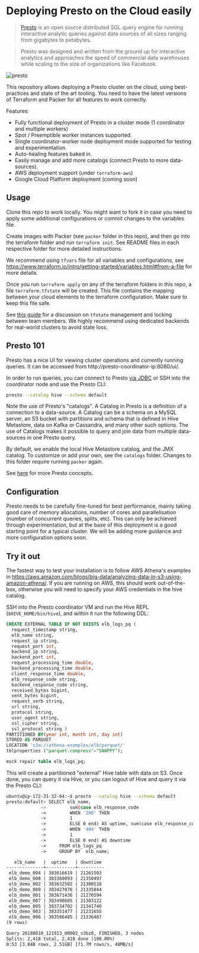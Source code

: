 # Deploying Presto on the Cloud easily

> [Presto](https://prestosql.io/) is an open source distributed SQL query engine for running interactive analytic queries against data sources of all sizes ranging from gigabytes to petabytes.
  
> Presto was designed and written from the ground up for interactive analytics and approaches the speed of commercial data warehouses while scaling to the size of organizations like Facebook.

![presto](https://user-images.githubusercontent.com/212252/43953322-43ffedba-9ca1-11e8-9031-2ccf1660c12b.png)

This repository allows deploying a Presto cluster on the cloud, using best-practices and state of the art tooling. You need to have the latest versions of Terraform and Packer for all features to work correctly.

Features:

* Fully functional deployment of Presto in a cluster mode (1 coordinator and multiple workers)
* Spot / Preemptible worker instances supported.
* Single coordinator-worker node deployment mode supported for testing and experimentation. 
* Auto-healing features baked in.
* Easily manage and add more catalogs (connect Presto to more data-sources).
* AWS deployment support (under `terraform-aws`)
* Google Cloud Platform deployment (coming soon)

## Usage

Clone this repo to work locally. You might want to fork it in case you need to apply some additional configurations or commit changes to the variables file.

Create images with Packer (see `packer` folder in this repo), and then go into the terraform folder and run `terraform init`. See README files in each respective folder for more detailed instructions. 

We recommend using `tfvars` file for all variables and configurations, see https://www.terraform.io/intro/getting-started/variables.html#from-a-file for more details.

Once you run `terraform apply` on any of the terraform folders in this repo, a file `terraform.tfstate` will be created. This file contains the mapping between your cloud elements to the terraform configuration. Make sure to keep this file safe.
  
See [this guide](https://blog.gruntwork.io/how-to-manage-terraform-state-28f5697e68fa#.fbb2nalw6) for a discussion on `tfstate` management and locking between team members. We highly recommend using dedicated backends for real-world clusters to avoid state loss.

## Presto 101

Presto has a nice UI for viewing cluster operations and currently running queries. It can be accessed from http://presto-coordinator-ip:8080/ui/.

In order to run queries, you can connect to Presto [via JDBC](https://prestosql.io/docs/current/installation/jdbc.html) or SSH into the coordinator node and use the Presto CLI:

```bash
presto --catalog hive --schema default
```

Note the use of Presto's "catalogs". A Catalog in Presto is a definition of a connection to a data-source. A Catalog can be a schema on a MySQL server, an S3 bucket with partitions and schema that is defined in Hive Metastore, data on Kafka or Cassandra, and many other such options. The use of Catalogs makes it possible to query and join data from multiple data-sources in one Presto query.

By default, we enable the local Hive Metastore catalog, and the JMX catalog. To customize or add your own, see the `catalogs` folder. Changes to this folder require running `packer` again.

See [here](https://prestosql.io/docs/current/overview/concepts.html) for more Presto concepts.

## Configuration

Presto needs to be carefully fine-tuned for best performance, mainly taking good care of memory allocations, number of cores and parallelisation (number of concurrent queries, splits, etc). This can only be achieved through experimentation, but at the base of this deployment is a good starting point for a typical cluster. We will be adding more guidance and more configuration options soon. 

## Try it out

The fastest way to test your installation is to follow AWS Athena's examples in https://aws.amazon.com/blogs/big-data/analyzing-data-in-s3-using-amazon-athena/. If you are running on AWS, this should work out-of-the-box, otherwise you will need to specify your AWS credentials in the hive catalog. 

SSH into the Presto coordinator VM and run the Hive REPL (`$HIVE_HOME/bin/hive`), and within it run the following DDL:

```sql
CREATE EXTERNAL TABLE IF NOT EXISTS elb_logs_pq (
  request_timestamp string,
  elb_name string,
  request_ip string,
  request_port int,
  backend_ip string,
  backend_port int,
  request_processing_time double,
  backend_processing_time double,
  client_response_time double,
  elb_response_code string,
  backend_response_code string,
  received_bytes bigint,
  sent_bytes bigint,
  request_verb string,
  url string,
  protocol string,
  user_agent string,
  ssl_cipher string,
  ssl_protocol string )
PARTITIONED BY(year int, month int, day int) 
STORED AS PARQUET
LOCATION 's3a://athena-examples/elb/parquet/'
tblproperties ("parquet.compress"="SNAPPY");

msck repair table elb_logs_pq;
```

This will create a partitioned "external" Hive table with data on S3. Once done, you can query it via Hive, or you can logout of Hive and query it via the Presto CLI:

```bash
ubuntu@ip-172-31-32-64:~$ presto --catalog hive --schema default
presto:default> SELECT elb_name,
             ->         sum(case elb_response_code
             ->         WHEN '200' THEN
             ->         1
             ->         ELSE 0 end) AS uptime, sum(case elb_response_code
             ->         WHEN '404' THEN
             ->         1
             ->         ELSE 0 end) AS downtime
             ->     FROM elb_logs_pq
             ->     GROUP BY  elb_name;

   elb_name   |  uptime   | downtime 
--------------+-----------+----------
 elb_demo_004 | 383616619 | 21261503 
 elb_demo_008 | 383360093 | 21350497 
 elb_demo_002 | 383632502 | 21300518 
 elb_demo_009 | 383427076 | 21335844 
 elb_demo_001 | 383671436 | 21270594 
 elb_demo_007 | 383490605 | 21303122 
 elb_demo_005 | 383734702 | 21341740 
 elb_demo_003 | 383351477 | 21231655 
 elb_demo_006 | 383506485 | 21336487 
(9 rows)

Query 20180810_121913_00002_s3bz8, FINISHED, 3 nodes
Splits: 2,418 total, 2,418 done (100.00%)
0:53 [3.84B rows, 2.51GB] [71.7M rows/s, 48MB/s]
```

